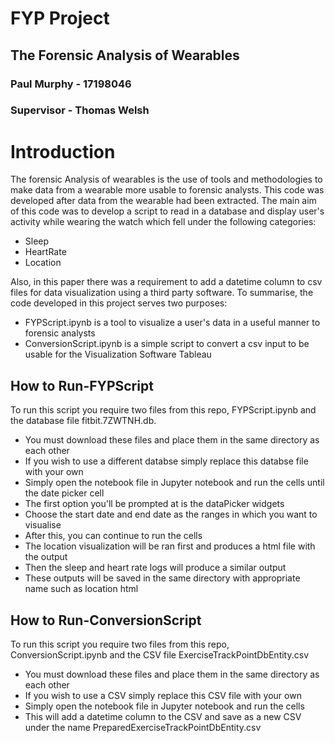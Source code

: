# FYP Project
## The Forensic Analysis of Wearables
### Paul Murphy - 17198046
### Supervisor - Thomas Welsh

# Introduction
The forensic Analysis of wearables is the use of tools and methodologies to make data from a wearable more usable to forensic analysts. This code was developed after data from the wearable had been extracted. The main aim of this code was to develop a script to read in a database and display user's activity while wearing the watch which fell under the following categories:
- Sleep
- HeartRate
- Location

Also, in this paper there was a requirement to add a datetime column to csv files for data visualization using a third party software. To summarise, the code developed in this project serves two purposes:
- FYPScript.ipynb is a tool to visualize a user's data in a useful manner to forensic analysts
- ConversionScript.ipynb is a simple script to convert a csv input to be usable for the Visualization Software Tableau

## How to Run-FYPScript
To run this script you require two files from this repo, FYPScript.ipynb and the database file fitbit.7ZWTNH.db. 
- You must download these files and place them in the same directory as each other
- If you wish to use a different databse simply replace this databse file with your own
- Simply open the notebook file in Jupyter notebook and run the cells until the date picker cell
- The first option you'll be prompted at is the dataPicker widgets
- Choose the start date and end date as the ranges in which you want to visualise
- After this, you can continue to run the cells
- The location visualization will be ran first and produces a html file with the output
- Then the sleep and heart rate logs will produce a similar output
- These outputs will be saved in the same directory with appropriate name such as location html


## How to Run-ConversionScript
To run this script you require two files from this repo, ConversionScript.ipynb and the CSV file ExerciseTrackPointDbEntity.csv
- You must download these files and place them in the same directory as each other
- If you wish to use a CSV simply replace this CSV file with your own
- Simply open the notebook file in Jupyter notebook and run the cells
- This will add a datetime column to the CSV and save as a new CSV under the name PreparedExerciseTrackPointDbEntity.csv
